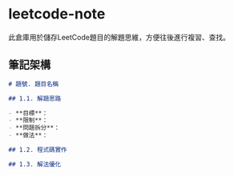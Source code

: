 # leetcode-note

此倉庫用於儲存LeetCode題目的解題思維，方便往後進行複習、查找。

## 筆記架構

``` markdown
# 題號. 題目名稱

## 1.1. 解題思路

- **目標**：
- **限制**：
- **問題拆分**：
- **做法**：

## 1.2. 程式碼實作

## 1.3. 解法優化
```
